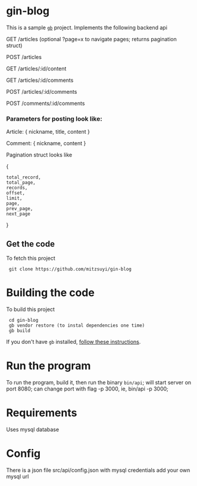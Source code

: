 # gin-blog

This is a sample [`gb`](http://getgb.io/) project.  Implements the following backend api

GET /articles (optional ?page=x to navigate pages; returns pagination struct)

POST /articles

GET /articles/:id/content

GET /articles/:id/comments

POST /articles/:id/comments

POST /comments/:id/comments


### Parameters for posting look like:

Article:
{
    nickname,
    title,
    content
}

Comment:
{
    nickname,
    content
}

Pagination struct looks like

{
   
    total_record,
    total_page,
    records,
    offset,
    limit,
    page,
    prev_page,
    next_page
}

## Get the code

To fetch this project

     git clone https://github.com/mitzsuyi/gin-blog

# Building the code

To build this project 

     cd gin-blog
     gb vendor restore (to instal dependencies one time)
     gb build

If you don't have `gb` installed, [follow these instructions](http://getgb.io/docs/install/).

# Run the program

To run the program, build it, then run the binary `bin/api`; will start server on port 8080; can change port with flag -p 3000, ie, bin/api -p 3000;

# Requirements

Uses mysql database

# Config

There is a json file src/api/config.json with mysql credentials add your own mysql url
